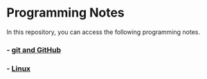 # Programming Notes

In this repository, you can access the following programming notes.

### - [git and GitHub](<Git and Github/README.md>)

### - [Linux](Linux/README.md)